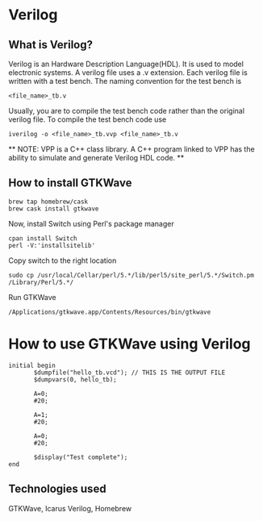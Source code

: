# Verilog
## What is Verilog? 
Verilog is an Hardware Description Language(HDL). It is used to model electronic systems. A verilog file uses a .v extension. Each verilog file is written with a test bench. The naming convention for the test bench is 
```
<file_name>_tb.v
```
Usually, you are to compile the test bench code rather than the original verilog file. To compile the test bench code use 
```
iverilog -o <file_name>_tb.vvp <file_name>_tb.v
```
** NOTE: VPP is a C++ class library. A C++ program linked to VPP has the ability to simulate and generate Verilog HDL code. **

## How to install GTKWave 
```
brew tap homebrew/cask
brew cask install gtkwave
```
Now, install Switch using Perl's package manager 
```
cpan install Switch
perl -V:'installsitelib'
```
Copy switch to the right location 
```
sudo cp /usr/local/Cellar/perl/5.*/lib/perl5/site_perl/5.*/Switch.pm /Library/Perl/5.*/
```
Run GTKWave 
```
/Applications/gtkwave.app/Contents/Resources/bin/gtkwave

```


# How to use GTKWave using Verilog
```
initial begin
       $dumpfile("hello_tb.vcd"); // THIS IS THE OUTPUT FILE
       $dumpvars(0, hello_tb); 

       A=0;
       #20;

       A=1;
       #20;

       A=0;
       #20;

       $display("Test complete"); 
end
```

## Technologies used
GTKWave, Icarus Verilog, Homebrew 
